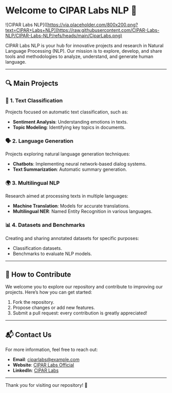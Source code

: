 # Welcome to CIPAR Labs NLP 👋

![CIPAR Labs NLP]([https://via.placeholder.com/800x200.png?text=CIPAR+Labs+NLP](https://raw.githubusercontent.com/CIPAR-Labs-NLP/CIPAR-Labs-NLP/refs/heads/main/CiparLabs.png) <!-- Replace with the URL of your image -->

CIPAR Labs NLP is your hub for innovative projects and research in Natural Language Processing (NLP). Our mission is to explore, develop, and share tools and methodologies to analyze, understand, and generate human language.

---

## 🔍 **Main Projects**

### 📘 **1. Text Classification**
Projects focused on automatic text classification, such as:
- **Sentiment Analysis**: Understanding emotions in texts.
- **Topic Modeling**: Identifying key topics in documents.

### 🗣️ **2. Language Generation**
Projects exploring natural language generation techniques:
- **Chatbots**: Implementing neural network-based dialog systems.
- **Text Summarization**: Automatic summary generation.

### 🌍 **3. Multilingual NLP**
Research aimed at processing texts in multiple languages:
- **Machine Translation**: Models for accurate translations.
- **Multilingual NER**: Named Entity Recognition in various languages.

### 📊 **4. Datasets and Benchmarks**
Creating and sharing annotated datasets for specific purposes:
- Classification datasets.
- Benchmarks to evaluate NLP models.

---

## 📸 **How to Contribute**
We welcome you to explore our repository and contribute to improving our projects. Here’s how you can get started:
1. Fork the repository.
2. Propose changes or add new features.
3. Submit a pull request: every contribution is greatly appreciated!

---

## 📬 **Contact Us**
For more information, feel free to reach out:
- **Email**: [ciparlabs@example.com](mailto:ciparlabs@example.com)
- **Website**: [CIPAR Labs Official](https://sites.google.com/uniroma1.it/cipar-labs/)
- **LinkedIn**: [CIPAR Labs](https://www.linkedin.com/company/ciparlabs/)

---

Thank you for visiting our repository! 🎉
